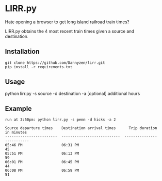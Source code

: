 LIRR.py
=========

Hate opening a browser to get long island railroad train times? 

LIRR.py obtains the 4 most recent train times given a source and destination.


Installation
---
    git clone https://github.com/Dannyzen/lirr.git
    pip install -r requirements.txt


Usage
---
python lirr.py -s source -d destination -a [optional] additional hours



Example
---
    run at 3:50pm: python lirr.py -s penn -d hicks -a 2

    Source departure times    Destination arrival times      Trip duration in minutes
    ------------------------  ---------------------------  --------------------------
    05:46 PM                  06:31 PM                                             45
    05:51 PM                  06:13 PM                                             59
    06:01 PM                  06:45 PM                                             44
    06:08 PM                  06:59 PM                                             51

